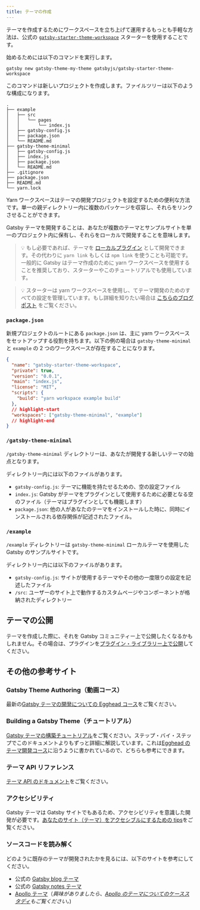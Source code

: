 ```yaml
---
title: テーマの作成
---
```


テーマを作成するためにワークスペースを立ち上げて運用するもっとも手軽な方法は、公式の [`gatsby-starter-theme-workspace`](https://github.com/gatsbyjs/gatsby-starter-theme-workspace) スターターを使用することです。

<EggheadEmbed
  lessonLink="https://egghead.io/lessons/gatsby-use-the-gatsby-theme-workspace-starter-to-begin-building-a-new-theme"
  lessonTitle="Use the Gatsby Theme Workspace Starter to Begin Building a New Theme"
/>

始めるためには以下のコマンドを実行します。

```shell
gatsby new gatsby-theme-my-theme gatsbyjs/gatsby-starter-theme-workspace
```

このコマンドは新しいプロジェクトを作成します。ファイルツリーは以下のような構成になります。

```text
.
├── example
│   ├── src
│   │   └── pages
│   │       └── index.js
│   ├── gatsby-config.js
│   ├── package.json
│   └── README.md
├── gatsby-theme-minimal
│   ├── gatsby-config.js
│   ├── index.js
│   ├── package.json
│   └── README.md
├── .gitignore
├── package.json
├── README.md
└── yarn.lock
```

Yarn ワークスペースはテーマの開発プロジェクトを設定するための便利な方法です。単一の親ディレクトリー内に複数のパッケージを収容し、それらをリンクさせることができます。

Gatsby テーマを開発することは、あなたが複数のテーマとサンプルサイトを単一のプロジェクト内に保有し、それらをローカルで開発することを意味します。

> 💡 もし必要であれば、テーマを [ローカルプラグイン](https://www.gatsbyjs.org/docs/creating-a-local-plugin/) として開発できます。その代わりに `yarn link` もしくは `npm link` を使うことも可能です。一般的に Gatsby はテーマ作成のために yarn ワークスペースを使用することを推奨しており、スターターやこのチュートリアルでも使用しています。

> 💡 スターターは yarn ワークスペースを使用し、てテーマ開発のためのすべての設定を管理しています。もし詳細を知りたい場合は [こちらのブログポスト](/blog/2019-05-22-setting-up-yarn-workspaces-for-theme-development/) をご覧ください。

### `package.json`

新規プロジェクトのルートにある `package.json` は、主に yarn ワークスペースをセットアップする役割を持ちます。以下の例の場合は `gatsby-theme-minimal` と `example` の 2 つのワークスペースが存在することになります。

```json:title=my-theme/package.json
{
  "name": "gatsby-starter-theme-workspace",
  "private": true,
  "version": "0.0.1",
  "main": "index.js",
  "license": "MIT",
  "scripts": {
    "build": "yarn workspace example build"
  },
  // highlight-start
  "workspaces": ["gatsby-theme-minimal", "example"]
  // highlight-end
}
```

### `/gatsby-theme-minimal`

`/gatsby-theme-minimal` ディレクトリーは、あなたが開発する新しいテーマの始点となります。

ディレクトリー内には以下のファイルがあります。

- `gatsby-config.js`: テーマに機能を持たせるための、空の設定ファイル
- `index.js`: Gatsby がテーマをプラグインとして使用するために必要となる空のファイル（テーマはプラグインとしても機能します）
- `package.json`: 他の人があなたのテーマをインストールした時に、同時にインストールされる依存関係が記述されたファイル。

### `/example`

`/example` ディレクトリーは `gatsby-theme-minimal` ローカルテーマを使用した Gatsby のサンプルサイトです。

ディレクトリー内には以下のファイルがあります。

- `gatsby-config.js`: サイトが使用するテーマやその他の一度限りの設定を記述したファイル
- `/src`: ユーザーのサイト上で動作するカスタムページやコンポーネントが格納されたディレクトリー

## テーマの公開

テーマを作成した際に、それを Gatsby コミュニティー上で公開したくなるかもしれません。その場合は、プラグインを[プラグイン・ライブラリー上で公開](/contributing/submit-to-plugin-library/#publishing-a-plugin-to-the-library)してください。

## その他の参考サイト

### Gatsby Theme Authoring（動画コース）

最新の[Gatsby テーマの開発についての Egghead コース](https://egghead.io/courses/gatsby-theme-authoring)をご覧ください。

### Building a Gatsby Theme（チュートリアル）

[Gatsby テーマの構築チュートリアル](/tutorial/building-a-theme)をご覧ください。ステップ・バイ・ステップでこのドキュメントよりもずっと詳細に解説しています。これは[Egghead のテーマ開発コース](https://egghead.io/courses/gatsby-theme-authoring)に沿うように書かれているので、どちらも参考にできます。

### テーマ API リファレンス

[テーマ API のドキュメント](/docs/theme-api/)をご覧ください。

### アクセシビリティ

Gatsby テーマは Gatsby サイトでもあるため、アクセシビリティを意識した開発が必要です。[あなたのサイト（テーマ）をアクセシブルにするための tips](/docs/making-your-site-accessible/)をご覧ください。

### ソースコードを読み解く

どのように既存のテーマが開発されたかを見るには、以下のサイトを参考にしてください。

- 公式の [Gatsby blog テーマ](https://github.com/gatsbyjs/gatsby-starter-blog-theme)
- 公式の [Gatsby notes テーマ](https://github.com/gatsbyjs/gatsby-starter-notes-theme)
- [Apollo テーマ](https://github.com/apollographql/gatsby-theme-apollo/tree/master/packages)（_興味がありましたら、[Apollo のテーマについてのケーススタディ](https://www.gatsbyjs.org/blog/2019-07-03-using-themes-for-distributed-docs/)もご覧ください。_)
